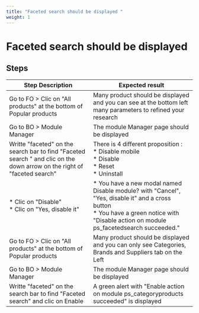 ```yaml
---
title: "Faceted search should be displayed "
weight: 1
---
```


# Faceted search should be displayed 
## Steps
| Step Description | Expected result |
| ----- | ----- |
| Go to FO > Clic on "All products" at the bottom of Popular products | Many product should be displayed and you can see at the bottom left many parameters to refined your research |
| Go to BO > Module Manager | The module Manager page should be displayed |
| Writte "faceted" on the search bar to find "Faceted search " and clic on the down arrow on the right of "faceted search" | There is 4 different proposition : <br> * Disable mobile <br> * Disable <br> * Reset<br> * Uninstall |
| * Clic on "Disable"<br> * Clic on "Yes, disable it" | * You have a new modal named Disable module? with "Cancel", "Yes, disable it" and a cross button <br> * You have a green notice with "Disable action on module ps_facetedsearch succeeded." |
| Go to FO > Clic on "All products" at the bottom of Popular products | Many product should be displayed and you can only see Categories, Brands and Suppliers tab on the Left |
| Go to BO > Module Manager | The module Manager page should be displayed |
| Writte "faceted" on the search bar to find "Faceted search" and clic on Enable | A green alert with "Enable action on module ps_categoryproducts succeeded" is displayed |
